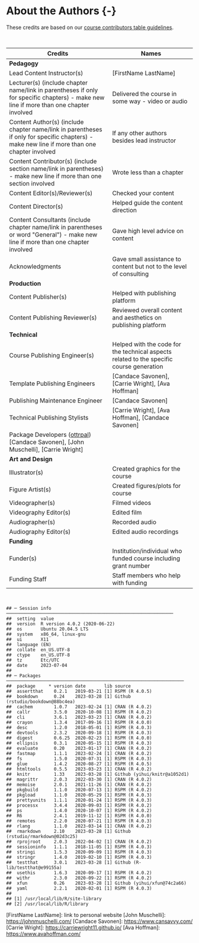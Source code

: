 
# About the Authors {-}

These credits are based on our [course contributors table guidelines](https://www.ottrproject.org/more_features.html#giving-credits-to-contributors).

&nbsp;
&nbsp;

|Credits|Names|
|-------|-----|
|**Pedagogy**||
|Lead Content Instructor(s)|[FirstName LastName]|
|Lecturer(s) (include chapter name/link in parentheses if only for specific chapters) - make new line if more than one chapter involved| Delivered the course in some way - video or audio|
|Content Author(s) (include chapter name/link in parentheses if only for specific chapters) - make new line if more than one chapter involved | If any other authors besides lead instructor|
|Content Contributor(s) (include section name/link in parentheses) - make new line if more than one section involved|  Wrote less than a chapter|
|Content Editor(s)/Reviewer(s) | Checked your content|
|Content Director(s) | Helped guide the content direction|
|Content Consultants (include chapter name/link in parentheses or word "General") - make new line if more than one chapter involved | Gave high level advice on content|
|Acknowledgments| Gave small assistance to content but not to the level of consulting |
|**Production**||
|Content Publisher(s)| Helped with publishing platform|
|Content Publishing Reviewer(s)| Reviewed overall content and aesthetics on publishing platform|
|**Technical**||
|Course Publishing Engineer(s)| Helped with the code for the technical aspects related to the specific course generation|
|Template Publishing Engineers|[Candace Savonen], [Carrie Wright], [Ava Hoffman]|
|Publishing Maintenance Engineer|[Candace Savonen]|
|Technical Publishing Stylists|[Carrie Wright], [Ava Hoffman], [Candace Savonen]|
|Package Developers ([ottrpal]) [Candace Savonen], [John Muschelli], [Carrie Wright]|
|**Art and Design**||
|Illustrator(s)| Created graphics for the course|
|Figure Artist(s)| Created figures/plots for course|
|Videographer(s)| Filmed videos|
|Videography Editor(s)| Edited film|
|Audiographer(s)| Recorded audio|
|Audiography Editor(s)| Edited audio recordings|
|**Funding**||
|Funder(s)| Institution/individual who funded course including grant number|
|Funding Staff| Staff members who help with funding|

&nbsp;


```
## ─ Session info ───────────────────────────────────────────────────────────────
##  setting  value                       
##  version  R version 4.0.2 (2020-06-22)
##  os       Ubuntu 20.04.5 LTS          
##  system   x86_64, linux-gnu           
##  ui       X11                         
##  language (EN)                        
##  collate  en_US.UTF-8                 
##  ctype    en_US.UTF-8                 
##  tz       Etc/UTC                     
##  date     2023-07-04                  
## 
## ─ Packages ───────────────────────────────────────────────────────────────────
##  package     * version date       lib source                            
##  assertthat    0.2.1   2019-03-21 [1] RSPM (R 4.0.5)                    
##  bookdown      0.24    2023-03-28 [1] Github (rstudio/bookdown@88bc4ea) 
##  cachem        1.0.7   2023-02-24 [1] CRAN (R 4.0.2)                    
##  callr         3.5.0   2020-10-08 [1] RSPM (R 4.0.2)                    
##  cli           3.6.1   2023-03-23 [1] CRAN (R 4.0.2)                    
##  crayon        1.3.4   2017-09-16 [1] RSPM (R 4.0.0)                    
##  desc          1.2.0   2018-05-01 [1] RSPM (R 4.0.3)                    
##  devtools      2.3.2   2020-09-18 [1] RSPM (R 4.0.3)                    
##  digest        0.6.25  2020-02-23 [1] RSPM (R 4.0.0)                    
##  ellipsis      0.3.1   2020-05-15 [1] RSPM (R 4.0.3)                    
##  evaluate      0.20    2023-01-17 [1] CRAN (R 4.0.2)                    
##  fastmap       1.1.1   2023-02-24 [1] CRAN (R 4.0.2)                    
##  fs            1.5.0   2020-07-31 [1] RSPM (R 4.0.3)                    
##  glue          1.4.2   2020-08-27 [1] RSPM (R 4.0.5)                    
##  htmltools     0.5.5   2023-03-23 [1] CRAN (R 4.0.2)                    
##  knitr         1.33    2023-03-28 [1] Github (yihui/knitr@a1052d1)      
##  magrittr      2.0.3   2022-03-30 [1] CRAN (R 4.0.2)                    
##  memoise       2.0.1   2021-11-26 [1] CRAN (R 4.0.2)                    
##  pkgbuild      1.1.0   2020-07-13 [1] RSPM (R 4.0.2)                    
##  pkgload       1.1.0   2020-05-29 [1] RSPM (R 4.0.3)                    
##  prettyunits   1.1.1   2020-01-24 [1] RSPM (R 4.0.3)                    
##  processx      3.4.4   2020-09-03 [1] RSPM (R 4.0.2)                    
##  ps            1.4.0   2020-10-07 [1] RSPM (R 4.0.2)                    
##  R6            2.4.1   2019-11-12 [1] RSPM (R 4.0.0)                    
##  remotes       2.2.0   2020-07-21 [1] RSPM (R 4.0.3)                    
##  rlang         1.1.0   2023-03-14 [1] CRAN (R 4.0.2)                    
##  rmarkdown     2.10    2023-03-28 [1] Github (rstudio/rmarkdown@02d3c25)
##  rprojroot     2.0.3   2022-04-02 [1] CRAN (R 4.0.2)                    
##  sessioninfo   1.1.1   2018-11-05 [1] RSPM (R 4.0.3)                    
##  stringi       1.5.3   2020-09-09 [1] RSPM (R 4.0.3)                    
##  stringr       1.4.0   2019-02-10 [1] RSPM (R 4.0.3)                    
##  testthat      3.0.1   2023-03-28 [1] Github (R-lib/testthat@e99155a)   
##  usethis       1.6.3   2020-09-17 [1] RSPM (R 4.0.2)                    
##  withr         2.3.0   2020-09-22 [1] RSPM (R 4.0.2)                    
##  xfun          0.26    2023-03-28 [1] Github (yihui/xfun@74c2a66)       
##  yaml          2.2.1   2020-02-01 [1] RSPM (R 4.0.3)                    
## 
## [1] /usr/local/lib/R/site-library
## [2] /usr/local/lib/R/library
```

<!-- Author information -->

[FirstName LastName]: link to personal website
[John Muschelli]: https://johnmuschelli.com/
[Candace Savonen]: https://www.cansavvy.com/
[Carrie Wright]: https://carriewright11.github.io/
[Ava Hoffman]: https://www.avahoffman.com/

<!-- Links -->

[ottrpal]: https://github.com/jhudsl/ottrpal

<!-- Fill out this table using these instructions: https://github.com/jhudsl/OTTR_Template/wiki/How-to-give-credits

For JHU courses, You will need to add Ira as a credit:

|Content Publisher|[Ira Gooding]|
...
[Ira Gooding]: https://publichealth.jhu.edu/faculty/4130/ira-gooding
-->
